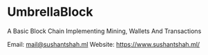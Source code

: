 # UmbrellaBlock
A Basic Block Chain Implementing Mining, Wallets And Transactions

Email: [mail@sushantshah.ml](mailto:mail@sushantshah.ml)
Website: https://www.sushantshah.ml/
